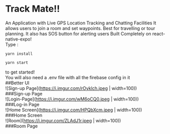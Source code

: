 # Track Mate!!
An Application with Live GPS Location Tracking and Chatting Facilities
It allows users to join a room and set waypoints. Best for travelling or tour planning.
It also has SOS button for alerting users
Built Completely on react-native-expo!<br/>
Type :
```
yarn install
```
```
yarn start
```
to get started!<br/>
You will also need a .env file with all the firebase config in it</br>
##Better UI<br/>
![Sign-up Page](https://i.imgur.com/rOyklch.jpeg | width=100))<br/>
###Sign-up Page<br/>
![Login-Page](https://i.imgur.com/wM6oCQ0.jpeg | width=100))<br/>
###Log-in Page<br/>
![Home Screen](https://i.imgur.com/HPQbXcm.jpeg | width=100))<br/>
###Home Screen<br/>
![Room](https://i.imgur.com/ZLAdJ1r.jpeg | width=100))<br/>
###Room Page<br/>
